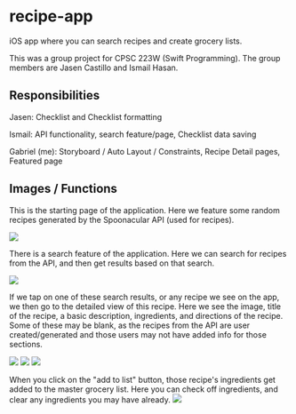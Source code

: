 # recipe-app
iOS app where you can search recipes and create grocery lists.

This was a group project for CPSC 223W (Swift Programming).
The group members are Jasen Castillo and Ismail Hasan.

## Responsibilities
Jasen: Checklist and Checklist formatting

Ismail: API functionality, search feature/page, Checklist data saving

Gabriel (me): Storyboard / Auto Layout / Constraints, Recipe Detail pages, Featured page

## Images / Functions

This is the starting page of the application.
Here we feature some random recipes generated by the Spoonacular API (used for recipes).

![](https://github.com/gRivera3663/recipe-app/blob/main/recipefeatured.png)


There is a search feature of the application.
Here we can search for recipes from the API, and then get results based on that search.

![](https://github.com/gRivera3663/recipe-app/blob/main/recipesearch.png)


If we tap on one of these search results, or any recipe we see on the app, we then go to the detailed view of this recipe.
Here we see the image, title of the recipe, a basic description, ingredients, and directions of the recipe.
Some of these may be blank, as the recipes from the API are user created/generated and those users may not have added info for those sections.

![](https://github.com/gRivera3663/recipe-app/blob/main/recipedetail.png)
![](https://github.com/gRivera3663/recipe-app/blob/main/recipeings.png)
![](https://github.com/gRivera3663/recipe-app/blob/main/recipedir.png)


When you click on the "add to list" button, those recipe's ingredients get added to the master grocery list.
Here you can check off ingredients, and clear any ingredients you may have already.
![](https://github.com/gRivera3663/recipe-app/blob/main/recipechecklist.png)
